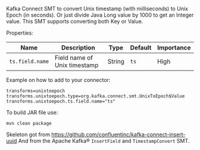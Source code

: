 Kafka Connect SMT to convert Unix timestamp (with milliseconds) to Unix Epoch (in seconds). Or just divide Java Long value by 1000 to get an Integer value.
This SMT supports converting both Key or Value.

Properties:

|Name|Description|Type|Default|Importance|
|---|---|---|---|---|
|`ts.field.name`| Field name of Unix timestamp | String | `ts` | High |

Example on how to add to your connector:
```
transforms=unixtoepoch
transforms.unixtoepoch.type=org.kafka.connect.smt.UnixToEpoch$Value
transforms.unixtoepoch.ts.field.name="ts"
```

To build JAR file use:
```
mvn clean package
```

Skeleton got from https://github.com/confluentinc/kafka-connect-insert-uuid
And from the Apache Kafka® `InsertField` and `TimestampConvert` SMT.
